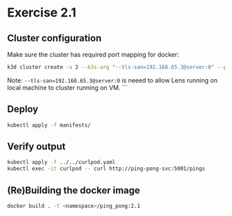 # Exercise 2.1

## Cluster configuration

Make sure the cluster has required port mapping for docker:

```sh
k3d cluster create -a 2 --k3s-arg "--tls-san=192.168.65.3@server:0" --port 8082:30080@agent:0 -p 8081:80@loadbalancer
```

Note: `--tls-san=192.168.65.3@server:0` is neeed to allow Lens running on local machine to cluster running on VM. ```

## Deploy

```sh
kubectl apply -f manifests/
```

## Verify output

```sh
kubectl apply -f ../../curlpod.yaml
kubectl exec -it curlpod -- curl http://ping-pong-svc:5001/pings
```

## (Re)Building the docker image

```sh
docker build . -t <namespace>/ping_pong:2.1
```
